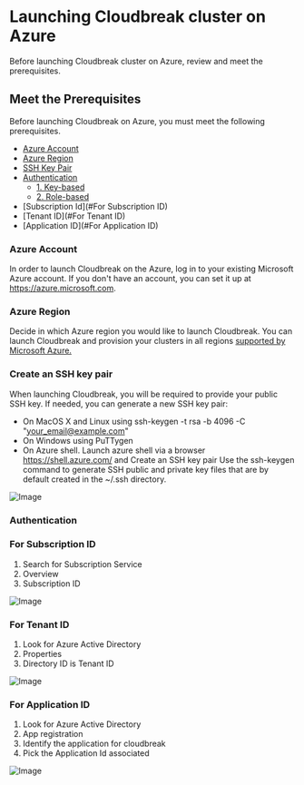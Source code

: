 # Launching Cloudbreak cluster on Azure
Before launching Cloudbreak cluster on Azure, review and meet the prerequisites.

## Meet the Prerequisites
Before launching Cloudbreak on Azure, you must meet the following prerequisites.

 - [Azure Account](#azure-account)
 - [Azure Region](#azure-region)
 - [SSH Key Pair](#create-an-ssh-key-pair)
 - [Authentication](#authentication)
     - [1. Key-based](#1-key-based)
     - [2. Role-based](#2-role-based)
 - [Subscription Id](#For Subscription ID)
 - [Tenant ID](#For Tenant ID)
 - [Application ID](#For Application ID)

### Azure Account
In order to launch Cloudbreak on the Azure, log in to your existing Microsoft Azure account. If you don't have an account, you can set it up at https://azure.microsoft.com.

### Azure Region
Decide in which Azure region you would like to launch Cloudbreak. You can launch Cloudbreak and provision your clusters in all regions [supported by Microsoft Azure.](https://azure.microsoft.com/en-us/global-infrastructure/regions/)

### Create an SSH key pair
When launching Cloudbreak, you will be required to provide your public SSH key. If needed, you can generate a new SSH key pair:

  - On MacOS X and Linux using ssh-keygen -t rsa -b 4096 -C "your_email@example.com"
  - On Windows using PuTTygen
  - On Azure shell. Launch azure shell via a browser https://shell.azure.com/ and Create an SSH key pair
    Use the ssh-keygen command to generate SSH public and private key files that are by default created in the ~/.ssh directory.
    
![Image](https://github.com/purn1mak/HadoopSummitCloudbreak/blob/master/azure_key.png)


### Authentication


### For Subscription ID
1. Search for Subscription Service
2. Overview
3. Subscription ID

![Image](https://github.com/purn1mak/HadoopSummitCloudbreak/blob/master/AzureSubscriptionID.png)

### For Tenant ID
1. Look for Azure Active Directory
2. Properties
3. Directory ID is Tenant ID

![Image](https://github.com/purn1mak/HadoopSummitCloudbreak/blob/master/AzureTenantId.png)

### For Application ID
1. Look for Azure Active Directory
2. App registration
3. Identify the application for cloudbreak
4. Pick the Application Id associated

![Image](https://github.com/purn1mak/HadoopSummitCloudbreak/blob/master/ApplicationId.png)
